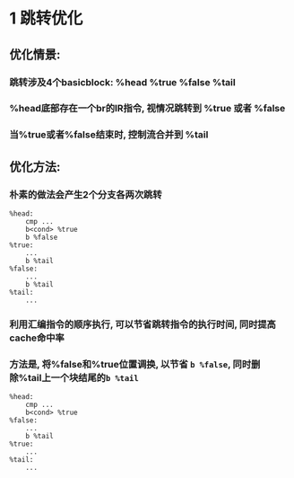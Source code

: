 # 1 跳转优化
## 优化情景:
### 跳转涉及4个basicblock: %head %true %false %tail
### %head底部存在一个br的IR指令, 视情况跳转到 %true 或者 %false
### 当%true或者%false结束时, 控制流合并到 %tail
## 优化方法:
### 朴素的做法会产生2个分支各两次跳转
```
%head:
    cmp ...
    b<cond> %true
    b %false
%true:
    ...
    b %tail
%false:
    ...
    b %tail
%tail:
    ...
```
### 利用汇编指令的顺序执行, 可以节省跳转指令的执行时间, 同时提高cache命中率
### 方法是, 将%false和%true位置调换, 以节省 ```b %false```, 同时删除%tail上一个块结尾的```b %tail```
```
%head:
    cmp ...
    b<cond> %true
%false:
    ...
    b %tail
%true:
    ...
%tail:
    ...
```